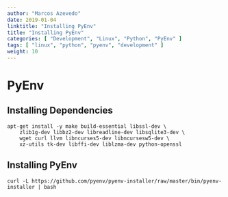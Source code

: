 ```yaml
---
author: "Marcos Azevedo"
date: 2019-01-04
linktitle: "Installing PyEnv"
title: "Installing PyEnv"
categories: [ "Development", "Linux", "Python", "PyEnv" ]
tags: [ "linux", "python", "pyenv", "development" ]
weight: 10
---
```


# PyEnv

## Installing Dependencies
```
apt-get install -y make build-essential libssl-dev \
    zlib1g-dev libbz2-dev libreadline-dev libsqlite3-dev \
    wget curl llvm libncurses5-dev libncursesw5-dev \
    xz-utils tk-dev libffi-dev liblzma-dev python-openssl
```

## Installing PyEnv
```
curl -L https://github.com/pyenv/pyenv-installer/raw/master/bin/pyenv-installer | bash
```
